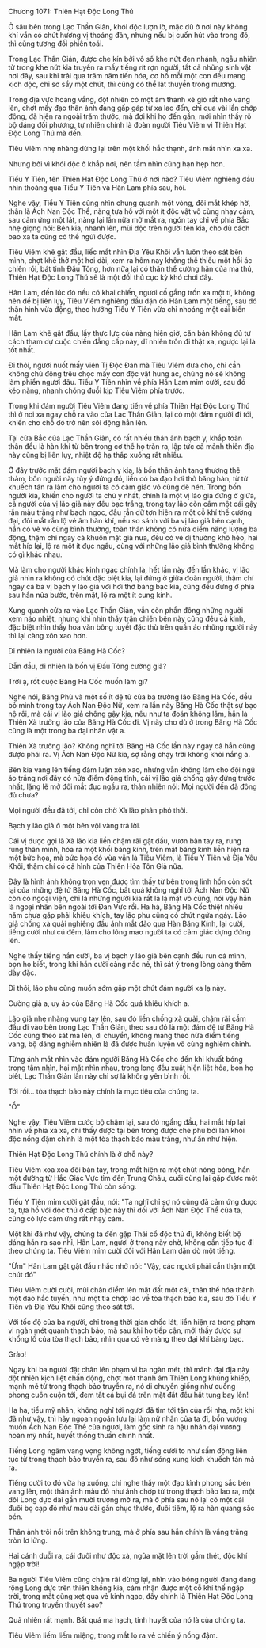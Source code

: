 




Chương 1071: Thiên Hạt Độc Long Thú


Ở sâu bên trong Lạc Thần Giản, khói độc lượn lờ, mặc dù ở nơi này không khí vẫn có chút hương vị thoáng đản, nhưng nếu bị cuốn hút vào trong đó, thì cũng tương đối phiền toái.

Trong Lạc Thần Giản, được che kín bởi vô số khe nứt đen nhánh, ngẫu nhiên từ trong khe nứt kia truyền ra mấy tiếng rít rợn người, tất cả những sinh vật nơi đây, sau khi trải qua trăm năm tiến hóa, cơ hồ mỗi một con đều mang kịch độc, chỉ sơ sẩy một chút, thì cũng có thể lật thuyền trong mương.

Trong địa vực hoang vắng, đột nhiên có một âm thanh xé gió rất nhỏ vang lên, chợt mấy đạo thân ảnh đang gấp gáp từ xa lao đến, chỉ qua vài lần chớp động, đã hiện ra ngoài trăm thước, mà đợi khi họ đến gần, mới nhìn thấy rõ bộ dáng đối phương, tự nhiên chính là đoàn người Tiêu Viêm vì Thiên Hạt Độc Long Thú mà đến.

Tiêu Viêm nhẹ nhàng dừng lại trên một khối hắc thạnh, ánh mắt nhìn xa xa.

Nhưng bởi vì khói độc ở khắp nơi, nên tầm nhìn cũng hạn hẹp hơn.

Tiểu Y Tiên, tên Thiên Hạt Độc Long Thú ở nơi nào? Tiêu Viêm nghiêng đầu nhìn thoáng qua Tiểu Y Tiên và Hân Lam phía sau, hỏi.

Nghe vậy, Tiểu Y Tiên cũng nhìn chung quanh một vòng, đôi mắt khép hờ, thân là Ách Nan Độc Thể, nàng tựa hồ với một ít độc vật vô cùng nhạy cảm, sau cảm ứng một lát, nàng lại lần nữa mở mắt ra, ngón tay chỉ về phía Bắc nhẹ giọng nói: Bên kia, nhanh lên, mùi độc trên người tên kia, cho dù cách bao xa ta cũng có thể ngửi được.

Tiêu Viêm khẽ gật đầu, liếc mắt nhìn Địa Yêu Khôi vẫn luôn theo sát bên mình, chợt khẽ thở một hơi dài, xem ra hôm nay không thể thiếu một hồi ác chiến rồi, bát tinh Đấu Tông, hơn nữa lại có thân thể cường hãn của ma thú, Thiên Hạt Độc Long Thú sẽ là một đối thủ cực kỳ khó chơi đây.

Hân Lam, đến lúc đó nếu có khai chiến, ngươi cố gắng trốn xa một tí, không nên để bị liên lụy, Tiêu Viêm nghiêng đầu dặn dò Hân Lam một tiếng, sau đó thân hình vừa động, theo hướng Tiểu Y Tiên vừa chỉ nhoáng một cái biến mất.

Hân Lam khẽ gật đầu, lấy thực lực của nàng hiện giờ, căn bản không đủ tư cách tham dự cuộc chiến đẳng cấp này, dĩ nhiên trốn đi thật xa, ngược lại là tốt nhất.

Đi thôi, ngươi nuốt mấy viên Tị Độc Đan mà Tiêu Viêm đưa cho, chỉ cần không chủ động trêu chọc mấy con độc vật hung ác, chúng nó sẽ không làm phiền ngươi đâu. Tiểu Y Tiên nhìn về phía Hân Lam mỉm cười, sau đó kéo nàng, nhanh chóng đuổi kịp Tiêu Viêm phía trước.

Trong khi đám người Tiêu Viêm đang tiến về phía Thiên Hạt Độc Long Thú thì ở nơi xa ngay chỗ ra vào của Lạc Thần Giản, lại có một đám người đi tới, khiến cho chỗ đó trở nên sôi động hẳn lên.

Tại cửa Bắc của Lạc Thần Giản, có rất nhiều thân ảnh bạch y, khắp toàn thân đều là hàn khí từ bên trong cơ thể họ tràn ra, lập tức cả mảnh thiên địa này cũng bị liên lụy, nhiệt độ hạ thấp xuống rất nhiều.

Ở đây trước mặt đám người bạch y kia, là bốn thân ảnh tang thương thê thảm, bốn người này tùy ý đứng đó, liền có ba đạo hơi thở băng hàn, từ từ khuếch tán ra làm cho người ta có cảm giác vô cùng đè nén. Trong bốn người kia, khiến cho người ta chú ý nhất, chính là một vị lão giả đứng ở giữa, cả người của vị lão giả này đều bạc trắng, trong tay lão còn cầm một cái gậy rắn màu trắng như bạch ngọc, đầu rắn dữ tợn hiện ra một cỗ khí thế cường đại, đôi mắt rắn lộ vẻ âm hàn khí, nếu so sánh với ba vị lão giả bên cạnh, hắn có vẻ vô cùng bình thường, toàn thân không có nửa điểm năng lượng ba động, thậm chí ngay cả khuôn mặt già nua, đều có vẻ dị thường khô héo, hai mắt híp lại, lộ ra một ít đục ngầu, cùng với những lão giả bình thường không có gì khác nhau.

Mà làm cho người khác kinh ngạc chính là, hết lần này đến lần khác, vị lão giả nhìn ra không có chút đặc biệt kia, lại đứng ở giữa đoàn người, thậm chí ngay cả ba vị bạch y lão giả với hơi thở bàng bạc kia, cũng đều đứng ở phía sau hắn nửa bước, trên mặt, lộ ra một ít cung kính.

Xung quanh cửa ra vào Lạc Thần Giản, vẫn còn phần đông những người xem náo nhiệt, nhưng khi nhìn thấy trận chiến bên này cũng đều cả kinh, đặc biệt nhìn thấy hoa văn bông tuyết đặc thù trên quần áo những người này thì lại càng xôn xao hơn.

Dĩ nhiên là người của Băng Hà Cốc?

Dẫn đầu, dĩ nhiên là bốn vị Đấu Tông cường giả?

Trời ạ, rốt cuộc Băng Hà Cốc muốn làm gì?

Nghe nói, Băng Phù và một số ít đệ tử của ba trưởng lão Băng Hà Cốc, đều bỏ mình trong tay Ách Nan Độc Nữ, xem ra lần này Băng Hà Cốc thật sự bạo nộ rồi, mà cái vị lão giả chống gậy kia, nếu như ta đoán không lầm, hẳn là Thiên Xà trưởng lão của Băng Hà Cốc đi. Vị này cho dù ở trong Băng Hà Cốc cũng là một trong ba đại nhân vật a.

Thiên Xà trưởng lão? Không nghĩ tới Băng Hà Cốc lần này ngay cả hắn cũng được phái ra. Vị Ách Nan Độc Nữ kia, sợ rằng chạy trời không khỏi nắng a.

Bên kia vang lên tiếng đàm luận xôn xao, nhưng vẫn không làm cho đội ngũ áo trắng nơi đây có nửa điểm động tĩnh, cái vị lão giả chống gậy đứng trước nhất, lặng lẽ mở đôi mắt đục ngầu ra, thản nhiên nói: Mọi người đến đã đông đủ chưa?

Mọi người đều đã tới, chỉ còn chờ Xà lão phân phó thôi.

Bạch y lão giả ở một bên vội vàng trả lời.

Cái vị được gọi là Xà lão kia liền chậm rãi gật đầu, vươn bàn tay ra, rung rung thân mình, hóa ra một khối băng kính, trên mặt băng kính liền hiện ra một bức họa, mà bức họa đó vừa vặn là Tiêu Viêm, là Tiểu Y Tiên và Địa Yêu Khôi, thậm chí có cả hình của Thiên Hỏa Tôn Giả nữa.

Đây là hình ảnh không trọn vẹn được tìm thấy từ bên trong linh hồn còn sót lại của những đệ tử Băng Hà Cốc, bất quá không nghĩ tới Ách Nan Độc Nữ còn có ngoại viện, chỉ là những người kia rất là lạ mặt vô cùng, nói vậy hẳn là ngoại nhân bên ngoài tới Đan Vực rồi. Ha hả, Băng Hà Cốc thiệt nhiều năm chưa gặp phải khiêu khích, tay lão phu cũng có chút ngứa ngáy. Lão giả chống xà quải nghiêng đầu ánh mắt đảo qua Hàn Băng Kính, lại cười, tiếng cười như cú đêm, làm cho lông mao người ta có cảm giác dựng đứng lên.

Nghe thấy tiếng hắn cười, ba vị bạch y lão giả bên cạnh đều run cả mình, bọn họ biết, trong khi hắn cười càng nắc nẻ, thì sát ý trong lòng càng thêm dày đặc.

Đi thôi, lão phu cũng muốn sớm gặp một chút đám người xa lạ này.

Cường giả a, uy áp của Băng Hà Cốc quá khiêu khích a.

Lão giả nhẹ nhàng vung tay lên, sau đó liền chống xà quải, chậm rãi cầm đầu đi vào bên trong Lạc Thần Giản, theo sau đó là một đám đệ tử Băng Hà Cốc cũng theo sát mà lên, di chuyển, không mang theo nửa điểm tiếng vang, bộ dáng nghiễm nhiên là đã được huấn luyện vô cùng nghiêm chỉnh.

Từng ánh mắt nhìn vào đám người Băng Hà Cốc cho đến khi khuất bóng trong tầm nhìn, hai mặt nhìn nhau, trong long đều xuất hiện liệt hỏa, bọn họ biết, Lạc Thần Giản lần này chỉ sợ là không yên bình rồi.

Tới rồi… tòa thạch bảo này chính là mục tiêu của chúng ta.

"Ồ"

Nghe vậy, Tiêu Viêm cước bộ chậm lại, sau đó ngẩng đầu, hai mắt híp lại nhìn về phía xa xa, chỉ thấy được tại bên trong được che phủ bởi làn khói độc nồng đậm chính là một tòa thạch bảo màu trắng, như ẩn như hiện.

Thiên Hạt Độc Long Thú chính là ở chỗ này?

Tiêu Viêm xoa xoa đôi bàn tay, trong mắt hiện ra một chút nóng bỏng, hắn một đường từ Hắc Giác Vực tìm đến Trung Châu, cuối cùng lại gặp được một đầu Thiên Hạt Độc Long Thú còn sống.

Tiểu Y Tiên mỉm cười gật đầu, nói: "Ta nghĩ chỉ sợ nó cũng đã cảm ứng được ta, tựa hồ với độc thú ở cấp bậc này thì đối với Ách Nan Độc Thể của ta, cũng có lực cảm ứng rất nhạy cảm.

Một khi đã như vậy, chúng ta đến gặp Thái cổ độc thú đi, không biết bộ dáng hắn ra sao nhỉ, Hân Lam, ngươi ở trong này chờ, không cần tiếp tục đi theo chúng ta. Tiêu Viêm mỉm cười đối với Hân Lam dặn dò một tiếng.

"Ừm" Hân Lam gật gật đầu nhắc nhở nói: "Vậy, các ngươi phải cẩn thận một chút đó"

Tiêu Viêm cười cười, mũi chân điểm lên mặt đất một cái, thân thể hóa thành một đạo hắc tuyến, như một tia chớp lao về tòa thạch bảo kia, sau đó Tiểu Y Tiên và Địa Yêu Khôi cũng theo sát tới.

Với tốc độ của ba người, chỉ trong thời gian chốc lát, liền hiện ra trong phạm vi ngàn mét quanh thạch bảo, mà sau khi họ tiếp cận, mới thấy được sự khổng lồ của tòa thạch bảo, nhìn qua có vẻ màng theo đại khí bàng bạc.

Grào!

Ngay khi ba người đặt chân lên phạm vi ba ngàn mét, thì mảnh đại địa này đột nhiên kịch liệt chấn động, chợt một thanh âm Thiên Long khủng khiếp, mạnh mẽ từ trong thạch bảo truyền ra, nó di chuyển giống như cuồng phong cuồn cuộn tới, đem tất cả bụi đá trên mặt đất đều hất tung bay lên!

Ha ha, tiểu mỹ nhân, không nghĩ tới ngươi đã tìm tới tận của rồi nha, một khi đã như vậy, thì hãy ngoan ngoãn lưu lại làm nữ nhân của ta đi, bổn vương muốn Ách Nan Độc Thể của ngươi, làm gốc sinh ra hậu nhân đại vương hoàn mỹ nhất, huyết thống thuần chính nhất.

Tiếng Long ngâm vang vọng không ngớt, tiếng cười to như sấm động liên tục từ trong thạch bảo truyền ra, sau đó như sóng xung kích khuếch tán mà ra.

Tiếng cười to đó vừa hạ xuống, chỉ nghe thấy một đạo kình phong sắc bén vang lên, một thân ảnh màu đỏ như ánh chớp từ trong thạch bảo lao ra, một đôi Long dực dài gần mười trượng mở ra, mà ở phía sau nó lại có một cái đuôi bọ cạp đỏ như máu dài gần chục thước, đuôi tiêm, lộ ra hàn quang sắc bén.

Thân ảnh trôi nổi trên không trung, mà ở phía sau hắn chính là vầng trăng tròn lơ lửng.

Hai cánh duỗi ra, cái đuôi như độc xà, ngửa mặt lên trời gầm thét, độc khí ngập trời!

Ba người Tiêu Viêm cũng chậm rãi dừng lại, nhìn vào bóng người đang dang rộng Long dực trên thiên không kia, cảm nhận được một cỗ khí thế ngập trời, trong mắt cũng xẹt qua vẻ kinh ngạc, đây chính là Thiên Hạt Độc Long Thú trong truyền thuyết sao?

Quả nhiên rất mạnh. Bất quá ma hạch, tinh huyết của nó là của chúng ta.

Tiêu Viêm liếm liếm miệng, trong mắt lọ ra vẻ chiến ý nồng đậm.




